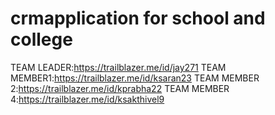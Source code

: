 # crmapplication for school and college
TEAM LEADER:https://trailblazer.me/id/jay271
TEAM MEMBER1:https://trailblazer.me/id/ksaran23
TEAM MEMBER 2:https://trailblazer.me/id/kprabha22
TEAM MEMBER 4:https://trailblazer.me/id/ksakthivel9
